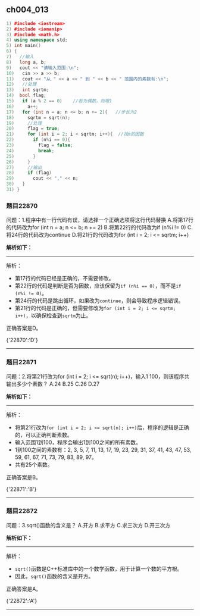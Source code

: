 ## ch004_013
``` c++
1) #include <iostream>
2) #include <iomanip>
3) #include <math.h>
4) using namespace std;
5) int main()
6) {
7)   //输入
8)   long a, b;
9)   cout << "请输入范围:\n";
10)   cin >> a >> b;
11)   cout << "从 " << a << " 到 " << b << " 范围内的素数有:\n";
12)   //处理
13)   int sqrtm;
14)  bool flag;
15)   if (a % 2 == 0)    //若为偶数，则增1
16)     a++;
17)   for (int n = a; n <= b; n += 2){   //步长为2
18)     sqrtm = sqrt(n);
19)     //处理
20)     flag = true;
21)     for (int i = 2; i < sqrtm; i++){  //找m的因数
22)       if (n%i == 0){
23)         flag = false;
24)         break;
25)       }
26)     }
27)     //输出
28)     if (flag)
29)       cout << "," << n;
30)   }
31) }

```
### 题目22870
问题：1.程序中有一行代码有误，请选择一个正确选项将这行代码替换
A.将第17行的代码改为for (int n = a; n <= b; n += 2)
B.将第22行的代码改为if (n%i != 0)
C.将24行的代码改为continue
D.将21行的代码改为for (int i = 2; i <= sqrtm; i++)


**解析如下：**

------

解析：
- 第17行的代码已经是正确的，不需要修改。
- 第22行的代码是判断是否为因数，应该保留为`if (n%i == 0)`，而不是`if (n%i != 0)`。
- 第24行的代码是跳出循环，如果改为`continue`，则会导致程序逻辑错误。
- 第21行的代码是正确的，但需要修改为`for (int i = 2; i <= sqrtm; i++)`，以确保检查到`sqrtm`为止。

正确答案是D。

{'22870':'D'}

------

### 题目22871
问题：2.将第21行改为for (int i = 2; i <= sqrt(n); i++)，输入1  100，则该程序共输出多少个素数？
A.24
B.25
C.26
D.27


**解析如下：**

------

解析：
- 将第21行改为`for (int i = 2; i <= sqrt(n); i++)`后，程序的逻辑是正确的，可以正确判断素数。
- 输入范围1到100，程序会输出1到100之间的所有素数。
- 1到100之间的素数有：2, 3, 5, 7, 11, 13, 17, 19, 23, 29, 31, 37, 41, 43, 47, 53, 59, 61, 67, 71, 73, 79, 83, 89, 97。
- 共有25个素数。

正确答案是B。

{'22871':'B'}

------

### 题目22872
问题：3.sqrt()函数的含义是？
A.开方
B.求平方
C.求三次方
D.开三次方


**解析如下：**

------

解析：
- `sqrt()`函数是C++标准库中的一个数学函数，用于计算一个数的平方根。
- 因此，`sqrt()`函数的含义是开方。

正确答案是A。

{'22872':'A'}

------

